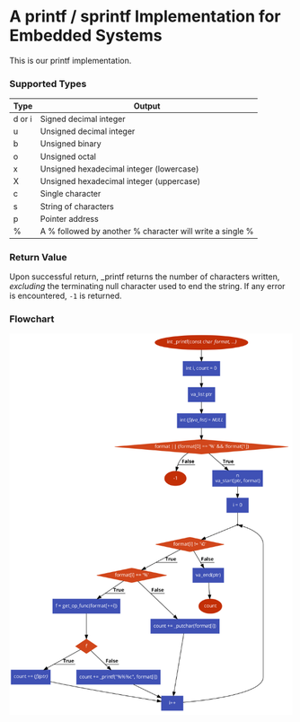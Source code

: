 # A printf / sprintf Implementation for Embedded Systems

This is our printf implementation.

### Supported Types

| Type   | Output |
|--------|--------|
| d or i | Signed decimal integer |
| u      | Unsigned decimal integer	|
| b      | Unsigned binary |
| o      | Unsigned octal |
| x      | Unsigned hexadecimal integer (lowercase) |
| X      | Unsigned hexadecimal integer (uppercase) |
| c      | Single character |
| s      | String of characters |
| p      | Pointer address |
| %      | A % followed by another % character will write a single % |

### Return Value

Upon successful return, _printf returns the number of characters written, _excluding_ the terminating null character used to end the string.
If any error is encountered, `-1` is returned.

### Flowchart

![Flowchart](./flowchart.png)
